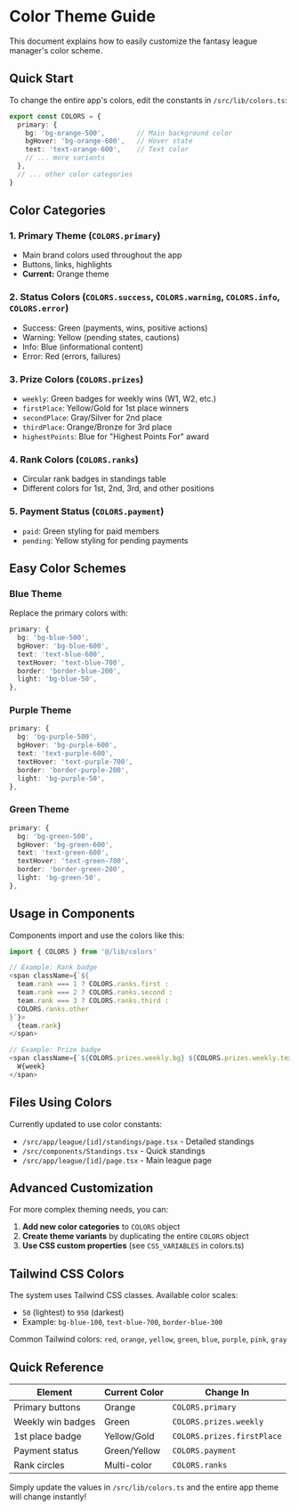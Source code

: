 # Color Theme Guide

This document explains how to easily customize the fantasy league manager's color scheme.

## Quick Start

To change the entire app's colors, edit the constants in `/src/lib/colors.ts`:

```typescript
export const COLORS = {
  primary: {
    bg: 'bg-orange-500',        // Main background color
    bgHover: 'bg-orange-600',   // Hover state
    text: 'text-orange-600',    // Text color
    // ... more variants
  },
  // ... other color categories
}
```

## Color Categories

### 1. **Primary Theme** (`COLORS.primary`)
- Main brand colors used throughout the app
- Buttons, links, highlights
- **Current:** Orange theme

### 2. **Status Colors** (`COLORS.success`, `COLORS.warning`, `COLORS.info`, `COLORS.error`)
- Success: Green (payments, wins, positive actions)
- Warning: Yellow (pending states, cautions)
- Info: Blue (informational content)
- Error: Red (errors, failures)

### 3. **Prize Colors** (`COLORS.prizes`)
- `weekly`: Green badges for weekly wins (W1, W2, etc.)
- `firstPlace`: Yellow/Gold for 1st place winners
- `secondPlace`: Gray/Silver for 2nd place
- `thirdPlace`: Orange/Bronze for 3rd place
- `highestPoints`: Blue for "Highest Points For" award

### 4. **Rank Colors** (`COLORS.ranks`)
- Circular rank badges in standings table
- Different colors for 1st, 2nd, 3rd, and other positions

### 5. **Payment Status** (`COLORS.payment`)
- `paid`: Green styling for paid members
- `pending`: Yellow styling for pending payments

## Easy Color Schemes

### Blue Theme
Replace the primary colors with:
```typescript
primary: {
  bg: 'bg-blue-500',
  bgHover: 'bg-blue-600',
  text: 'text-blue-600',
  textHover: 'text-blue-700',
  border: 'border-blue-200',
  light: 'bg-blue-50',
},
```

### Purple Theme
```typescript
primary: {
  bg: 'bg-purple-500',
  bgHover: 'bg-purple-600',
  text: 'text-purple-600',
  textHover: 'text-purple-700',
  border: 'border-purple-200',
  light: 'bg-purple-50',
},
```

### Green Theme
```typescript
primary: {
  bg: 'bg-green-500',
  bgHover: 'bg-green-600',
  text: 'text-green-600',
  textHover: 'text-green-700',
  border: 'border-green-200',
  light: 'bg-green-50',
},
```

## Usage in Components

Components import and use the colors like this:

```typescript
import { COLORS } from '@/lib/colors'

// Example: Rank badge
<span className={`${
  team.rank === 1 ? COLORS.ranks.first :
  team.rank === 2 ? COLORS.ranks.second :
  team.rank === 3 ? COLORS.ranks.third :
  COLORS.ranks.other
}`}>
  {team.rank}
</span>

// Example: Prize badge
<span className={`${COLORS.prizes.weekly.bg} ${COLORS.prizes.weekly.text}`}>
  W{week}
</span>
```

## Files Using Colors

Currently updated to use color constants:
- `/src/app/league/[id]/standings/page.tsx` - Detailed standings
- `/src/components/Standings.tsx` - Quick standings
- `/src/app/league/[id]/page.tsx` - Main league page

## Advanced Customization

For more complex theming needs, you can:

1. **Add new color categories** to `COLORS` object
2. **Create theme variants** by duplicating the entire `COLORS` object
3. **Use CSS custom properties** (see `CSS_VARIABLES` in colors.ts)

## Tailwind CSS Colors

The system uses Tailwind CSS classes. Available color scales:
- `50` (lightest) to `950` (darkest)
- Example: `bg-blue-100`, `text-blue-700`, `border-blue-300`

Common Tailwind colors: `red`, `orange`, `yellow`, `green`, `blue`, `purple`, `pink`, `gray`

## Quick Reference

| Element | Current Color | Change In |
|---------|---------------|-----------|
| Primary buttons | Orange | `COLORS.primary` |
| Weekly win badges | Green | `COLORS.prizes.weekly` |
| 1st place badge | Yellow/Gold | `COLORS.prizes.firstPlace` |
| Payment status | Green/Yellow | `COLORS.payment` |
| Rank circles | Multi-color | `COLORS.ranks` |

Simply update the values in `/src/lib/colors.ts` and the entire app theme will change instantly!